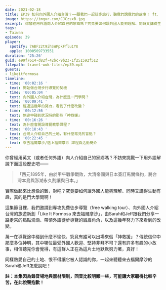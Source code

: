 ```yaml
---
date: 2021-02-18
title: EP39 如何向外國人介紹台灣？——跟我們一起徒步旅行，聽我們說我們的故事！ ft. 來去福爾摩沙 Sarah、Jeff
image: https://imgur.com/CJCzsxB.jpg
excerpt: 你曾經用外語向人介紹自己的家鄉嗎？究竟要如何讓外國人能夠理解、同時又講得生動有趣，真的是門大學問啊！這集節目邀請到專攻免費徒步導覽、向外國人介紹台灣的旅遊新創「Like It Formosa 來去福爾摩沙」，由Sarah和Jeff跟我們分享一路走來的點點滴滴、帶領外語徒步導覽的眉眉角角，以及這幾年努力下來看到的改變，相信聽完你會覺得，有這群人正在為這片土地默默努力著，真好！一起來聽聽來去福爾摩沙的Sarah和Jeff怎麼說吧！
tags:
- Taiwan
episode: 39
player:
  spotify: 7ABFz2t9ihSWPpkFflu1YU
  apple: 1000509733551
duration: '25:26'
guid: e99f7614-d82f-42bc-9b23-1f251592f512
filepath: travel-wok-files/ep39.mp3
guests:
- likeitformosa
timeline:
- time: '00:02:16 '
  text: 開始做台灣步行導覽的契機
- time: '00:05:04 '
  text: 向外國人介紹台灣，為什麼是一門學問？
- time: '00:09:41 '
  text: 經過這幾年的努力，看到了什麼改變？
- time: '00:12:56 '
  text: 旅途中碰到狀況時的那些「神救援」
- time: '00:16:26 '
  text: 為什麼會開設導覽教學課程？
- time: '00:18:43 '
  text: 台灣人介紹自己的土地，有什麼常見的盲點？
- time: '00:22:45 '
  text: 來去福爾摩沙/遇上福爾摩沙 課程與活動簡介
---
```


你曾經用英文（或者任何外語）向人介紹自己的家鄉嗎？不妨來挑戰一下用外語解說下面這段歷史吧——

> 「西元1895年，由於甲午戰爭戰敗，大清帝國與日本簽訂馬關條約，將台灣本島與澎湖永久割讓與日本。」

實際做起來比想像的難，對吧？究竟要如何讓外國人能夠理解、同時又講得生動有趣，真的是門大學問啊！

這集節目裡，我們邀請到專攻免費徒步導覽（free walking tour）、向外國人介紹台灣的旅遊新創「Like It Formosa 來去福爾摩沙」，由Sarah和Jeff跟我們分享一路走來的點點滴滴、帶領外語徒步導覽的眉眉角角，以及這幾年努力下來看到的改變。

萬一在導覽途中碰到什麼不愉快，究竟有誰可以出場來個「神救援」？傳統信仰中那麼多位神明，其中哪位最受外國人歡迎、堅持非拜不可？還有許多有趣的小故事，相信聽完你會覺得，有這群人正在為這片土地默默努力著，真好！

同樣熱愛自己的土地、恨不得讓它被人認識的你，一起來聽聽來去福爾摩沙的Sarah和Jeff怎麼說吧！

**註：本集因為錄音場地與器材限制，回音比較明顯一些，可能讓大家聽得比較辛苦，在此說聲抱歉！**




